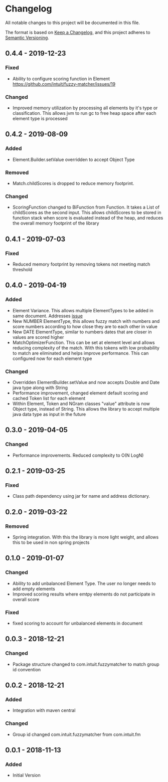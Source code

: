 # Changelog
All notable changes to this project will be documented in this file.

The format is based on [Keep a Changelog](https://keepachangelog.com/en/1.0.0/),
and this project adheres to [Semantic Versioning](https://semver.org/spec/v2.0.0.html).

## 0.4.4 - 2019-12-23
### Fixed
- Ability to configure scoring function in Element https://github.com/intuit/fuzzy-matcher/issues/19
### Changed
- Improved memory utilization by processing all elements by it's type or classification. 
This allows jvm to run gc to free heap space after each element type is processed 

## 0.4.2 - 2019-08-09
### Added
- Element.Builder.setValue overridden to accept Object Type
### Removed
- Match.childScores is dropped to reduce memory footprint.
### Changed
- ScoringFunction changed to BiFunction from Function. It takes a List<Score> of childScores as the second input. 
This allows childScores to be stored in function stack when score is evaluated instead of the heap, and reduces the overall memory footprint of the library  

## 0.4.1 - 2019-07-03
### Fixed
- Reduced memory footprint by removing tokens not meeting match threshold  

## 0.4.0 - 2019-04-19
### Added
- Element Variance. This allows multiple ElementTypes to be added in same document. Addresses [issue](https://github.com/intuit/fuzzy-matcher/issues/1)
- New NUMBER ElementType, this allows fuzzy match with numbers and score numbers according to how close they are to each other in value
- New DATE ElementType, similar to numbers dates that are closer in values are scored higher
- MatchOptimizerFunction. This can be set at element level and allows reducing complexity of the match. With this tokens
 with low probability to match are eliminated and helps improve performance. This can configured now for each element type

### Changed
- Overridden ElementBuilder.setValue and now accepts Double and Date java type along with String
- Performance improvement, changed element default scoring and cached Token list for each element
- Within Element, Token and NGram classes "value" attribute is now Object type, instead of String. 
This allows the library to accept multiple java data type as input in the future 

## 0.3.0 - 2019-04-05
### Changed
- Performance improvements. Reduced complexity to O(N LogN)

## 0.2.1 - 2019-03-25
### Fixed
- Class path dependency using jar for name and address dictionary.

## 0.2.0 - 2019-03-22
### Removed
- Spring integration. With this the library is more light weight, and allows this to be used in non spring projects

## 0.1.0 - 2019-01-07
### Changed
- Ability to add unbalanced Element Type. The user no longer needs to add empty elements
- Improved scoring results where emtpy elements do not participate in overall score 
### Fixed
- fixed scoring to account for unbalanced elements in document

## 0.0.3 - 2018-12-21
### Changed
- Package structure changed to com.intuit.fuzzymatcher to match group id convention  

## 0.0.2 - 2018-12-21
### Added
- Integration with maven central
### Changed
- Group id changed com.intuit.fuzzymatcher from com.intuit.fm

## 0.0.1 - 2018-11-13
### Added
- Initial Version

